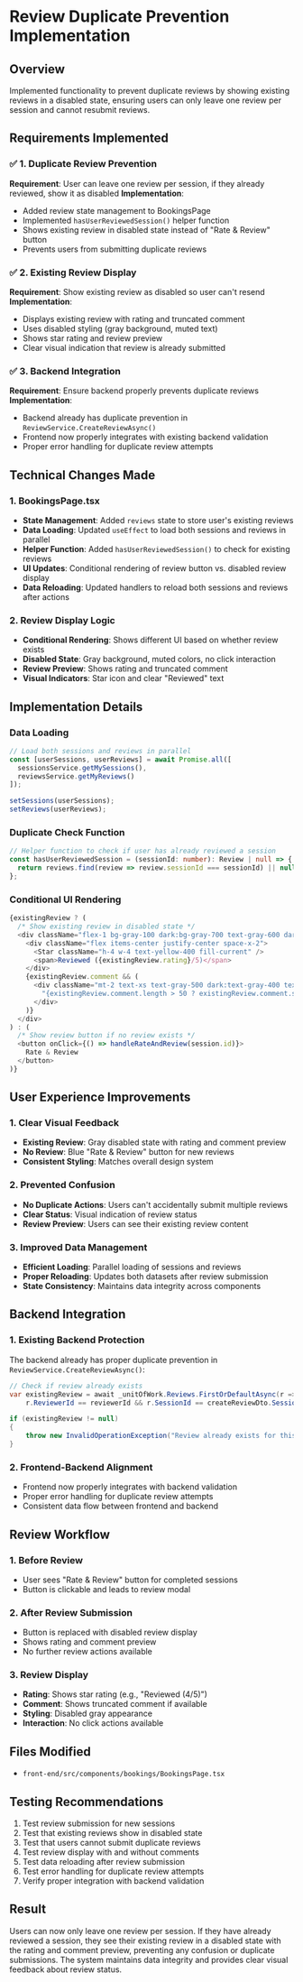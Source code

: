 # Review Duplicate Prevention Implementation

## Overview
Implemented functionality to prevent duplicate reviews by showing existing reviews in a disabled state, ensuring users can only leave one review per session and cannot resubmit reviews.

## Requirements Implemented

### ✅ 1. Duplicate Review Prevention
**Requirement**: User can leave one review per session, if they already reviewed, show it as disabled
**Implementation**:
- Added review state management to BookingsPage
- Implemented `hasUserReviewedSession()` helper function
- Shows existing review in disabled state instead of "Rate & Review" button
- Prevents users from submitting duplicate reviews

### ✅ 2. Existing Review Display
**Requirement**: Show existing review as disabled so user can't resend
**Implementation**:
- Displays existing review with rating and truncated comment
- Uses disabled styling (gray background, muted text)
- Shows star rating and review preview
- Clear visual indication that review is already submitted

### ✅ 3. Backend Integration
**Requirement**: Ensure backend properly prevents duplicate reviews
**Implementation**:
- Backend already has duplicate prevention in `ReviewService.CreateReviewAsync()`
- Frontend now properly integrates with existing backend validation
- Proper error handling for duplicate review attempts

## Technical Changes Made

### 1. **BookingsPage.tsx**
- **State Management**: Added `reviews` state to store user's existing reviews
- **Data Loading**: Updated `useEffect` to load both sessions and reviews in parallel
- **Helper Function**: Added `hasUserReviewedSession()` to check for existing reviews
- **UI Updates**: Conditional rendering of review button vs. disabled review display
- **Data Reloading**: Updated handlers to reload both sessions and reviews after actions

### 2. **Review Display Logic**
- **Conditional Rendering**: Shows different UI based on whether review exists
- **Disabled State**: Gray background, muted colors, no click interaction
- **Review Preview**: Shows rating and truncated comment
- **Visual Indicators**: Star icon and clear "Reviewed" text

## Implementation Details

### Data Loading
```typescript
// Load both sessions and reviews in parallel
const [userSessions, userReviews] = await Promise.all([
  sessionsService.getMySessions(),
  reviewsService.getMyReviews()
]);

setSessions(userSessions);
setReviews(userReviews);
```

### Duplicate Check Function
```typescript
// Helper function to check if user has already reviewed a session
const hasUserReviewedSession = (sessionId: number): Review | null => {
  return reviews.find(review => review.sessionId === sessionId) || null;
};
```

### Conditional UI Rendering
```typescript
{existingReview ? (
  /* Show existing review in disabled state */
  <div className="flex-1 bg-gray-100 dark:bg-gray-700 text-gray-600 dark:text-gray-400 py-2 px-4 rounded-lg text-sm border border-gray-200 dark:border-gray-600">
    <div className="flex items-center justify-center space-x-2">
      <Star className="h-4 w-4 text-yellow-400 fill-current" />
      <span>Reviewed ({existingReview.rating}/5)</span>
    </div>
    {existingReview.comment && (
      <div className="mt-2 text-xs text-gray-500 dark:text-gray-400 text-center">
        "{existingReview.comment.length > 50 ? existingReview.comment.substring(0, 50) + '...' : existingReview.comment}"
      </div>
    )}
  </div>
) : (
  /* Show review button if no review exists */
  <button onClick={() => handleRateAndReview(session.id)}>
    Rate & Review
  </button>
)}
```

## User Experience Improvements

### 1. **Clear Visual Feedback**
- **Existing Review**: Gray disabled state with rating and comment preview
- **No Review**: Blue "Rate & Review" button for new reviews
- **Consistent Styling**: Matches overall design system

### 2. **Prevented Confusion**
- **No Duplicate Actions**: Users can't accidentally submit multiple reviews
- **Clear Status**: Visual indication of review status
- **Review Preview**: Users can see their existing review content

### 3. **Improved Data Management**
- **Efficient Loading**: Parallel loading of sessions and reviews
- **Proper Reloading**: Updates both datasets after review submission
- **State Consistency**: Maintains data integrity across components

## Backend Integration

### 1. **Existing Backend Protection**
The backend already has proper duplicate prevention in `ReviewService.CreateReviewAsync()`:
```csharp
// Check if review already exists
var existingReview = await _unitOfWork.Reviews.FirstOrDefaultAsync(r => 
    r.ReviewerId == reviewerId && r.SessionId == createReviewDto.SessionId);

if (existingReview != null)
{
    throw new InvalidOperationException("Review already exists for this session");
}
```

### 2. **Frontend-Backend Alignment**
- Frontend now properly integrates with backend validation
- Proper error handling for duplicate review attempts
- Consistent data flow between frontend and backend

## Review Workflow

### 1. **Before Review**
- User sees "Rate & Review" button for completed sessions
- Button is clickable and leads to review modal

### 2. **After Review Submission**
- Button is replaced with disabled review display
- Shows rating and comment preview
- No further review actions available

### 3. **Review Display**
- **Rating**: Shows star rating (e.g., "Reviewed (4/5)")
- **Comment**: Shows truncated comment if available
- **Styling**: Disabled gray appearance
- **Interaction**: No click actions available

## Files Modified
- `front-end/src/components/bookings/BookingsPage.tsx`

## Testing Recommendations
1. Test review submission for new sessions
2. Test that existing reviews show in disabled state
3. Test that users cannot submit duplicate reviews
4. Test review display with and without comments
5. Test data reloading after review submission
6. Test error handling for duplicate review attempts
7. Verify proper integration with backend validation

## Result
Users can now only leave one review per session. If they have already reviewed a session, they see their existing review in a disabled state with the rating and comment preview, preventing any confusion or duplicate submissions. The system maintains data integrity and provides clear visual feedback about review status.
